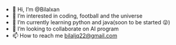 - 👋 Hi, I’m @Bilalxan
- 👀 I’m interested in coding, football and the universe
- 🌱 I’m currently learning python and java(soon to be started 😜)
- 💞️ I’m looking to collaborate on AI program
- 📫 How to reach me bilaljq22@gmail.com 

<!---
Bilalxan/Bilalxan is a ✨ special ✨ repository because its `README.md` (this file) appears on your GitHub profile.
You can click the Preview link to take a look at your changes.
--->
